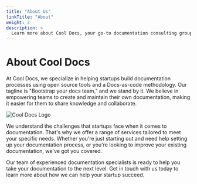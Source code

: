 ```yaml
---
title: "About Us"
linkTitle: "About"
weight: 2
description: >
  Learn more about Cool Docs, your go-to documentation consulting group.
---
```


# About Cool Docs

At Cool Docs, we specialize in helping startups build documentation processes using open source tools and a Docs-as-code methodology. Our tagline is "Bootstrap your docs team," and we stand by it. We believe in empowering teams to create and maintain their own documentation, making it easier for them to share knowledge and collaborate.

![Cool Docs Logo](/images/logo.png)

We understand the challenges that startups face when it comes to documentation. That's why we offer a range of services tailored to meet your specific needs. Whether you're just starting out and need help setting up your documentation process, or you're looking to improve your existing documentation, we've got you covered.

Our team of experienced documentation specialists is ready to help you take your documentation to the next level. Get in touch with us today to learn more about how we can help your startup succeed.